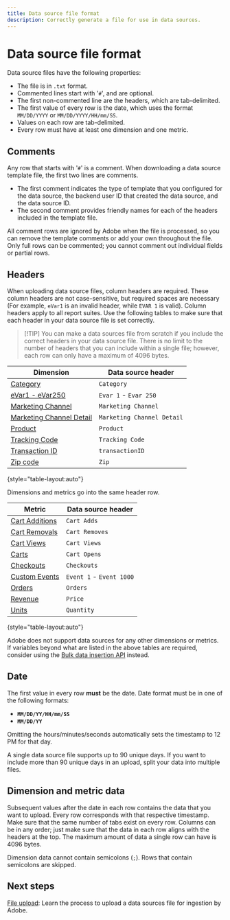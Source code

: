 ```yaml
---
title: Data source file format
description: Correctly generate a file for use in data sources.
---
```


# Data source file format

Data source files have the following properties:

* The file is in `.txt` format.
* Commented lines start with '`#`', and are optional.
* The first non-commented line are the headers, which are tab-delimited.
* The first value of every row is the date, which uses the format `MM/DD/YYYY` or `MM/DD/YYYY/HH/mm/SS`.
* Values on each row are tab-delimited.
* Every row must have at least one dimension and one metric.

## Comments

Any row that starts with '`#`' is a comment. When downloading a data source template file, the first two lines are comments.

* The first comment indicates the type of template that you configured for the data source, the backend user ID that created the data source, and the data source ID.
* The second comment provides friendly names for each of the headers included in the template file.

All comment rows are ignored by Adobe when the file is processed, so you can remove the template comments or add your own throughout the file. Only full rows can be commented; you cannot comment out individual fields or partial rows.

## Headers

When uploading data source files, column headers are required. These column headers are not case-sensitive, but required spaces are necessary (For example, `eVar1` is an invalid header, while `EVAR 1` is valid). Column headers apply to all report suites. Use the following tables to make sure that each header in your data source file is set correctly.

> [!TIP] You can make a data sources file from scratch if you include the correct headers in your data source file. There is no limit to the number of headers that you can include within a single file; however, each row can only have a maximum of 4096 bytes.

| Dimension | Data source header |
| --- | --- |
| [Category](/help/components/dimensions/category.md) | `Category` |
| [eVar1 - eVar250](/help/components/dimensions/evar.md) | `Evar 1` - `Evar 250` |
| [Marketing Channel](/help/components/dimensions/marketing-channel.md) | `Marketing Channel` |
| [Marketing Channel Detail](/help/components/dimensions/marketing-detail.md) | `Marketing Channel Detail` |
| [Product](/help/components/dimensions/product.md) | `Product` |
| [Tracking Code](/help/components/dimensions/tracking-code.md) | `Tracking Code` |
| [Transaction ID](/help/implement/vars/page-vars/transactionid.md) | `transactionID` |
| [Zip code](/help/components/dimensions/zip-code.md) | `Zip` |

{style="table-layout:auto"}

Dimensions and metrics go into the same header row.

| Metric | Data source header |
| --- | --- |
| [Cart Additions](/help/components/metrics/cart-additions.md) | `Cart Adds` |
| [Cart Removals](/help/components/metrics/cart-removals.md) | `Cart Removes` |
| [Cart Views](/help/components/metrics/cart-views.md) | `Cart Views` |
| [Carts](/help/components/metrics/carts.md) | `Cart Opens` |
| [Checkouts](/help/components/metrics/checkouts.md) | `Checkouts` |
| [Custom Events](/help/components/metrics/custom-events.md) | `Event 1` - `Event 1000` |
| [Orders](/help/components/metrics/orders.md) | `Orders` |
| [Revenue](/help/components/metrics/revenue.md) | `Price` |
| [Units](/help/components/metrics/units.md) | `Quantity` |

{style="table-layout:auto"}

Adobe does not support data sources for any other dimensions or metrics. If variables beyond what are listed in the above tables are required, consider using the [Bulk data insertion API](https://developer.adobe.com/analytics-apis/docs/2.0/guides/endpoints/bulk-data-insertion/) instead.

## Date

The first value in every row **must** be the date. Date format must be in one of the following formats:

* **`MM/DD/YY/HH/mm/SS`**
* **`MM/DD/YY`**

Omitting the hours/minutes/seconds automatically sets the timestamp to 12 PM for that day.

A single data source file supports up to 90 unique days. If you want to include more than 90 unique days in an upload, split your data into multiple files.

## Dimension and metric data

Subsequent values after the date in each row contains the data that you want to upload. Every row corresponds with that respective timestamp. Make sure that the same number of tabs exist on every row. Columns can be in any order; just make sure that the data in each row aligns with the headers at the top. The maximum amount of data a single row can have is 4096 bytes.

Dimension data cannot contain semicolons (`;`). Rows that contain semicolons are skipped.

## Next steps

[File upload](file-upload.md): Learn the process to upload a data sources file for ingestion by Adobe.
